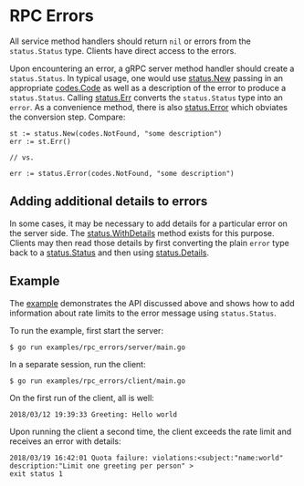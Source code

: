 # RPC Errors

All service method handlers should return `nil` or errors from the
`status.Status` type. Clients have direct access to the errors.

Upon encountering an error, a gRPC server method handler should create a
`status.Status`. In typical usage, one would use [status.New][new-status]
passing in an appropriate [codes.Code][code] as well as a description of the
error to produce a `status.Status`. Calling [status.Err][status-err] converts
the `status.Status` type into an `error`. As a convenience method, there is also
[status.Error][status-error] which obviates the conversion step. Compare:

```
st := status.New(codes.NotFound, "some description")
err := st.Err()

// vs.

err := status.Error(codes.NotFound, "some description")
```

## Adding additional details to errors

In some cases, it may be necessary to add details for a particular error on the
server side. The [status.WithDetails][with-details] method exists for this
purpose. Clients may then read those details by first converting the plain
`error` type back to a [status.Status][status] and then using
[status.Details][details].

## Example

The [example][example] demonstrates the API discussed above and shows how to add
information about rate limits to the error message using `status.Status`.

To run the example, first start the server:

```
$ go run examples/rpc_errors/server/main.go
```

In a separate session, run the client:

```
$ go run examples/rpc_errors/client/main.go
```

On the first run of the client, all is well:

```
2018/03/12 19:39:33 Greeting: Hello world
```

Upon running the client a second time, the client exceeds the rate limit and
receives an error with details:

```
2018/03/19 16:42:01 Quota failure: violations:<subject:"name:world" description:"Limit one greeting per person" >
exit status 1
```

[status]:       https://godoc.org/github.com/seacomandor/grpc-go/status#Status
[new-status]:   https://godoc.org/github.com/seacomandor/grpc-go/status#New
[code]:         https://godoc.org/github.com/seacomandor/grpc-go/codes#Code
[with-details]: https://godoc.org/github.com/seacomandor/grpc-go/status#Status.WithDetails
[details]:      https://godoc.org/github.com/seacomandor/grpc-go/status#Status.Details
[status-err]:   https://godoc.org/github.com/seacomandor/grpc-go/status#Status.Err
[status-error]: https://godoc.org/github.com/seacomandor/grpc-go/status#Error
[example]:      https://github.com/grpc/grpc-go/tree/master/examples/features/errors

